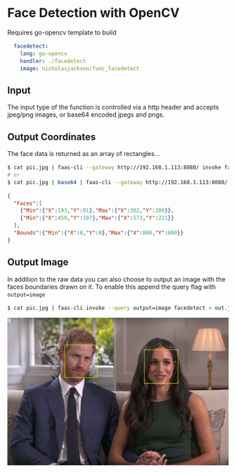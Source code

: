 # Face Detection with OpenCV
Requires go-opencv template to build

```yaml
  facedetect:
    lang: go-opencv
    handler: ./facedetect
    image: nicholasjackson/func_facedetect
```

## Input
The input type of the function is controlled via a http header and accepts jpeg/png images, or base64 encoded jpegs and pngs.

## Output Coordinates
The face data is returned as an array of rectangles...

```bash
$ cat pic.jpg | faas-cli --gateway http://192.168.1.113:8080/ invoke facedetect
# or
$ cat pic.jpg | base64 | faas-cli --gateway http://192.168.1.113:8080/ invoke facedetect
```

```json
{
  "Faces":[
    {"Min":{"X":193,"Y":91},"Max":{"X":302,"Y":200}},
    {"Min":{"X":459,"Y":107},"Max":{"X":573,"Y":221}}
  ],
  "Bounds":{"Min":{"X":0,"Y":0},"Max":{"X":800,"Y":600}}
}
```

## Output Image
In addition to the raw data you can also choose to output an image with the faces boundaries drawn on it.  To enable this append the query flag with `output=image`

```bash
$ cat pic.jpg | faas-cli invoke --query output=image facedetect > out.jpg
```

![](./out.jpg)
